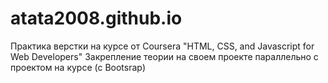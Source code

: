 # atata2008.github.io
Практика верстки на курсе от Coursera  "HTML, CSS, and Javascript for Web Developers" Закрепление теории на своем проекте параллельно с проектом на курсе (с Bootsrap)

